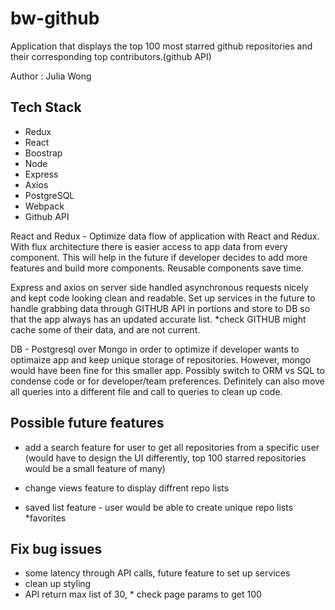 # bw-github

Application that displays the top 100 most starred github repositories and their corresponding top contributors.(github API)

Author : Julia Wong


## Tech Stack

- Redux
- React
- Boostrap
- Node
- Express
- Axios
- PostgreSQL
- Webpack
- Github API

React and Redux - Optimize data flow of application with React and Redux. With flux architecture there is easier access to app data from every component. This will help in the future if developer decides to add more features and build more components.
Reusable components save time.

Express and axios on server side handled asynchronous requests nicely and kept code looking clean and readable. Set up services in the future to handle grabbing data through GITHUB API in portions and store to DB so that the app always has an updated accurate list. *check GITHUB might cache some of their data, and are not current.

DB - Postgresql over Mongo in order to optimize if developer wants to optimaize app and keep unique storage of repositories. However, mongo would have been fine for this smaller app. Possibly switch to ORM vs SQL to condense code or for developer/team preferences. Definitely can also move all queries into a different file and call to queries to clean up code.



## Possible future features

- add a search feature for user to get all repositories from a specific user (would have to design the UI differently, top 100 starred repositories would be a small feature of many)

- change views feature to display diffrent repo lists

- saved list feature - user would be able to create unique repo lists *favorites


## Fix bug issues

- some latency through API calls, future feature to set up services
- clean up styling
- API return max list of 30, * check page params to get 100
